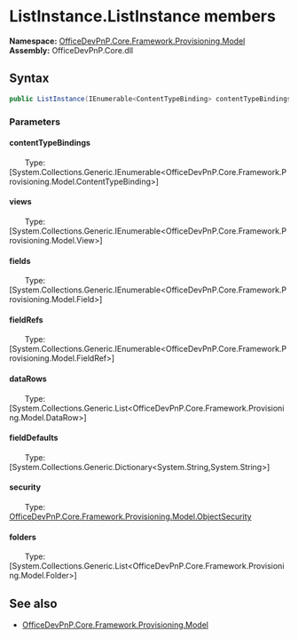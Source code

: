 # ListInstance.ListInstance members 
**Namespace:** [OfficeDevPnP.Core.Framework.Provisioning.Model](OfficeDevPnP.Core.Framework.Provisioning.Model.md)  
**Assembly:** OfficeDevPnP.Core.dll  
## Syntax
```C#
public ListInstance(IEnumerable<ContentTypeBinding> contentTypeBindings, IEnumerable<View> views, IEnumerable<Field> fields, IEnumerable<FieldRef> fieldRefs, List<DataRow> dataRows, Dictionary<String, String> fieldDefaults, ObjectSecurity security, List<Folder> folders)
```
### Parameters
#### contentTypeBindings
&emsp;&emsp;Type: [System.Collections.Generic.IEnumerable<OfficeDevPnP.Core.Framework.Provisioning.Model.ContentTypeBinding>] 
#### 
#### views
&emsp;&emsp;Type: [System.Collections.Generic.IEnumerable<OfficeDevPnP.Core.Framework.Provisioning.Model.View>] 
#### 
#### fields
&emsp;&emsp;Type: [System.Collections.Generic.IEnumerable<OfficeDevPnP.Core.Framework.Provisioning.Model.Field>] 
#### 
#### fieldRefs
&emsp;&emsp;Type: [System.Collections.Generic.IEnumerable<OfficeDevPnP.Core.Framework.Provisioning.Model.FieldRef>] 
#### 
#### dataRows
&emsp;&emsp;Type: [System.Collections.Generic.List<OfficeDevPnP.Core.Framework.Provisioning.Model.DataRow>] 
#### 
#### fieldDefaults
&emsp;&emsp;Type: [System.Collections.Generic.Dictionary<System.String,System.String>] 
#### 
#### security
&emsp;&emsp;Type: [OfficeDevPnP.Core.Framework.Provisioning.Model.ObjectSecurity](OfficeDevPnP.Core.Framework.Provisioning.Model.ObjectSecurity.md) 
#### 
#### folders
&emsp;&emsp;Type: [System.Collections.Generic.List<OfficeDevPnP.Core.Framework.Provisioning.Model.Folder>] 
#### 
## See also
- [OfficeDevPnP.Core.Framework.Provisioning.Model](OfficeDevPnP.Core.Framework.Provisioning.Model.md)
